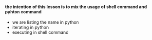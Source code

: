#### the intention of this lesson is to mix the usage of shell command and pyhton command

- we are listing the name in python 
- iterating in python 
- executing in shell command
